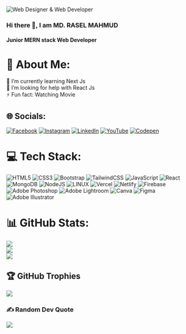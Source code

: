 ![Web Designer & Web Developer ]([https://media.licdn.com/dms/image/D5616AQGmOgLpWeJ7fg/profile-displaybackgroundimage-shrink_350_1400/0/1685732505872?e=1691625600&v=beta&t=Wv2aK4GomEjeAsdFE_BI877BaLCRp0tCw7ThlFTOBMc])

### Hi there 👋, I am MD. RASEL MAHMUD
#### Junior MERN stack Web Developer 


# 💫 About Me:
🌱 I’m currently learning Next Js<br>🤔 I’m looking for help with React Js<br>⚡ Fun fact: Watching Movie


## 🌐 Socials:
[![Facebook](https://img.shields.io/badge/Facebook-%231877F2.svg?logo=Facebook&logoColor=white)](https://facebook.com/MyselfRaselMahmud) [![Instagram](https://img.shields.io/badge/Instagram-%23E4405F.svg?logo=Instagram&logoColor=white)](https://instagram.com/MyselfRaselMahmud) [![LinkedIn](https://img.shields.io/badge/LinkedIn-%230077B5.svg?logo=linkedin&logoColor=white)](https://linkedin.com/in/MyselfRaselMahmud) [![YouTube](https://img.shields.io/badge/YouTube-%23FF0000.svg?logo=YouTube&logoColor=white)](https://youtube.com/@RaselMahmudRana) [![Codepen](https://img.shields.io/badge/Codepen-000000?style=for-the-badge&logo=codepen&logoColor=white)](https://codepen.io/mdrmrana) 

# 💻 Tech Stack:
![HTML5](https://img.shields.io/badge/html5-%23E34F26.svg?style=for-the-badge&logo=html5&logoColor=white) ![CSS3](https://img.shields.io/badge/css3-%231572B6.svg?style=for-the-badge&logo=css3&logoColor=white) ![Bootstrap](https://img.shields.io/badge/bootstrap-%23563D7C.svg?style=for-the-badge&logo=bootstrap&logoColor=white) ![TailwindCSS](https://img.shields.io/badge/tailwindcss-%2338B2AC.svg?style=for-the-badge&logo=tailwind-css&logoColor=white) ![JavaScript](https://img.shields.io/badge/javascript-%23323330.svg?style=for-the-badge&logo=javascript&logoColor=%23F7DF1E) ![React](https://img.shields.io/badge/react-%2320232a.svg?style=for-the-badge&logo=react&logoColor=%2361DAFB) ![MongoDB](https://img.shields.io/badge/MongoDB-%234ea94b.svg?style=for-the-badge&logo=mongodb&logoColor=white) ![NodeJS](https://img.shields.io/badge/node.js-6DA55F?style=for-the-badge&logo=node.js&logoColor=white)  ![LINUX](https://img.shields.io/badge/Linux-FCC624?style=for-the-badge&logo=linux&logoColor=black) ![Vercel](https://img.shields.io/badge/vercel-%23000000.svg?style=for-the-badge&logo=vercel&logoColor=white) ![Netlify](https://img.shields.io/badge/netlify-%23000000.svg?style=for-the-badge&logo=netlify&logoColor=#00C7B7) ![Firebase](https://img.shields.io/badge/firebase-%23039BE5.svg?style=for-the-badge&logo=firebase) ![Adobe Photoshop](https://img.shields.io/badge/adobephotoshop-%2331A8FF.svg?style=for-the-badge&logo=adobephotoshop&logoColor=white) ![Adobe Lightroom](https://img.shields.io/badge/Adobe%20Lightroom-31A8FF.svg?style=for-the-badge&logo=Adobe%20Lightroom&logoColor=white) ![Canva](https://img.shields.io/badge/Canva-%2300C4CC.svg?style=for-the-badge&logo=Canva&logoColor=white) 	![Figma](https://img.shields.io/badge/figma-%23F24E1E.svg?style=for-the-badge&logo=figma&logoColor=white) ![Adobe Illustrator](https://img.shields.io/badge/adobeillustrator-%23FF9A00.svg?style=for-the-badge&logo=adobeillustrator&logoColor=white)
# 📊 GitHub Stats:
![](https://github-readme-stats.vercel.app/api?username=myself-rasel-mahmud&theme=dark&hide_border=false&include_all_commits=false&count_private=false)<br/>
![](https://github-readme-streak-stats.herokuapp.com/?user=myself-rasel-mahmud&theme=dark&hide_border=false)<br/>
![](https://github-readme-stats.vercel.app/api/top-langs/?username=myself-rasel-mahmud&theme=dark&hide_border=false&include_all_commits=false&count_private=false&layout=compact)

## 🏆 GitHub Trophies
![](https://github-profile-trophy.vercel.app/?username=myself-rasel-mahmud&theme=tokyonight&no-frame=true&no-bg=false&margin-w=4)

### ✍️ Random Dev Quote
![](https://quotes-github-readme.vercel.app/api?type=horizontal&theme=tokyonight)

